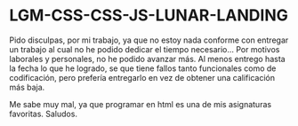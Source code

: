 # LGM-CSS-CSS-JS-LUNAR-LANDING

Pido disculpas, por mi trabajo, ya que no estoy nada conforme con entregar un trabajo al cual no he podido dedicar el tiempo necesario... Por motivos laborales y personales, no he podido avanzar más. Al menos entrego hasta la fecha lo que he logrado, se que tiene fallos tanto funcionales como de codificación, pero prefería entregarlo en vez de obtener una calificación más baja.

Me sabe muy mal, ya que programar en html es una de mis asignaturas favoritas. Saludos.
